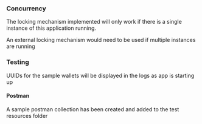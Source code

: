 ### Concurrency 

The locking mechanism implemented will only work if there is a single instance of this application running. 

An external locking mechanism would need to be used if multiple instances are running  

### Testing

UUIDs for the sample wallets will be displayed in the logs as app is starting up

#### Postman
A sample postman collection has been created and added to the test resources folder 